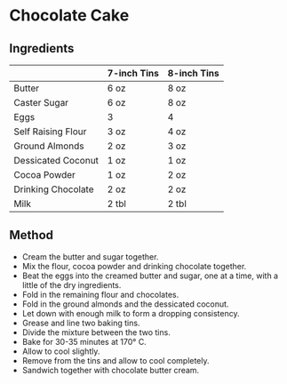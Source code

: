 # Chocolate Cake

## Ingredients

|                    | 7-inch Tins | 8-inch Tins |
| ---                | ---         | ---         |
| Butter             | 6 oz        | 8 oz        |
| Caster Sugar       | 6 oz        | 8 oz        |
| Eggs               | 3           | 4           |
| Self Raising Flour | 3 oz        | 4 oz        |
| Ground Almonds     | 2 oz        | 3 oz        |
| Dessicated Coconut | 1 oz        | 1 oz        |
| Cocoa Powder       | 1 oz        | 2 oz        |
| Drinking Chocolate | 2 oz        | 2 oz        |
| Milk               | 2 tbl       | 2 tbl       |

## Method

* Cream the butter and sugar together.
* Mix the flour, cocoa powder and drinking chocolate together.
* Beat the eggs into the creamed butter and sugar, one at a time, with a little of the dry ingredients.
* Fold in the remaining flour and chocolates.
* Fold in the ground almonds and the dessicated coconut.
* Let down with enough milk to form a dropping consistency.
* Grease and line two baking tins.
* Divide the mixture between the two tins.
* Bake for 30-35 minutes at 170° C.
* Allow to cool slightly.
* Remove from the tins and allow to cool completely.
* Sandwich together with chocolate butter cream.
